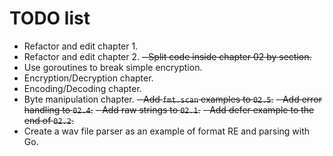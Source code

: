 # TODO list

- Refactor and edit chapter 1.
- Refactor and edit chapter 2.
~~- Split code inside chapter 02 by section.~~
- Use goroutines to break simple encryption.
- Encryption/Decryption chapter.
- Encoding/Decoding chapter.
- Byte manipulation chapter.
~~- Add `fmt.scan` examples to `02.5`.~~
~~- Add error handling to `02.4`.~~
~~- Add raw strings to `02.1`.~~
~~- Add defer example to the end of `02.2`.~~
- Create a wav file parser as an example of format RE and parsing with Go.